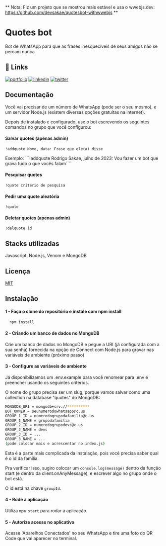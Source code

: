 ** Nota: Fiz um projeto que se mostrou mais estável e usa o wwebjs.dev: https://github.com/devsakae/quotesbot-withwwebjs **

# Quotes bot

Bot de WhatsApp para que as frases inesquecíveis de seus amigos não se percam nunca
## 🔗 Links
[![portfolio](https://img.shields.io/badge/my_portfolio-000?style=for-the-badge&logo=ko-fi&logoColor=white)](http://portfolio.sakae.social)
[![linkedin](https://img.shields.io/badge/linkedin-0A66C2?style=for-the-badge&logo=linkedin&logoColor=white)](https://www.linkedin.com/rodrigosakae)
[![twitter](https://img.shields.io/badge/twitter-1DA1F2?style=for-the-badge&logo=twitter&logoColor=white)](https://twitter.com/Sakae)


## Documentação

Você vai precisar de um número de WhatsApp (pode ser o seu mesmo), e um servidor Node.js (existem diversas opções gratuitas na internet).

Depois de instalado e configurado, use o bot escrevendo os seguintes comandos no grupo que você configurou:

#### Salvar quotes (apenas admin)
```!addquote Nome, data: Frase que ele(a) disse```

Exemplo: ```!addquote Rodrigo Sakae, julho de 2023: Vou fazer um bot que grava tudo o que vocês falam````

#### Pesquisar quotes
```!quote critério de pesquisa```

#### Pedir uma quote aleatória
```!quote```

#### Deletar quotes (apenas admin)
```!delquote id```
## Stacks utilizadas

Javascript, Node.js, Venom e MongoDB
## Licença

[MIT](https://choosealicense.com/licenses/mit/)


## Instalação

#### 1 - Faça o clone do repositório e instale com npm install

```bash
  npm install
```

#### 2 - Criando um banco de dados no MongoDB

Crie um banco de dados no MongoDB e pegue a URI (já configurada com a sua senha) fornecida na opção de Connect com Node.js para gravar nas variáveis de ambiente (próximo passo)

#### 3 - Configure as variáveis de ambiente

Já disponibilizamos um .env.example para você renomear para .env e preencher usando os seguintes critérios.

O nome do grupo precisa ser um slug, porque vamos salvar como uma collection na database "quotes" do MongoDB:

```bash
MONGODB_URI = mongodb+srv://**********
BOT_OWNER = seunumerodowhatsapp@c.us
GROUP_1_ID = numerodogrupodafamilia@c.us
GROUP_1_NAME = grupodafamilia
GROUP_2_ID = numerodogrupodevs@c.us
GROUP_2_NAME = devs
GROUP_3_ID = ...
GROUP_3_NAME = ...
(pode colocar mais e acrescentar no index.js)
```

Esta é a parte mais complicada da instalação, pois você precisa saber qual é o id da família.

Pra verificar isso, sugiro colocar um ```console.log(message)``` dentro da função start (e dentro da client.onAnyMessage), e escrever algo no grupo onde o bot está.

O id está na chave ```groupId```.

#### 4 - Rode a aplicação

Utiliza ```npm start``` para rodar a aplicação.

#### 5 - Autorize acesso no aplicativo

Acesse 'Aparelhos Conectados' no seu WhatsApp e tire uma foto do QR Code que vai aparecer no terminal.
